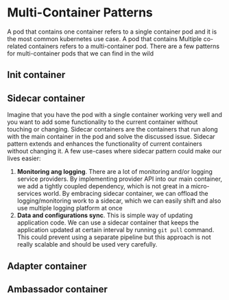 # Multi-Container Patterns

A pod that contains one container refers to a single container pod and it is the most common kubernetes use case. A pod that contains Multiple co-related containers refers to a multi-container pod. There are a few patterns for multi-container pods that we can find in the wild

## Init container 



## Sidecar container

Imagine that you have the pod with a single container working very well and you want to add some functionality to the current container without touching or changing. Sidecar containers are the containers that run along with the main container in the pod and solve the discussed issue. Sidecar pattern extends and enhances the functionality of current containers without changing it. A few use-cases where sidecar pattern could make our lives easier:

1. **Monitoring ang logging**. There are a lot of monitoring and/or logging service providers. By implementing provider API into our main container, we add a tightly coupled dependency, which is not great in a micro-services world. By embracing sidecar container, we can offload the logging/monitoring work to a sidecar, which we can easily shift and also use multiple logging platform at once 
2. **Data and configurations sync**. This is simple way of updating application code. We can use a sidecar container that keeps the application updated at certain interval by running `git pull` command. This could prevent using a separate pipeline but this approach is not really scalable and should be used very carefully.

## Adapter container



## Ambassador container